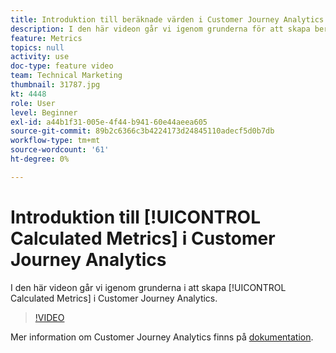 ```yaml
---
title: Introduktion till beräknade värden i Customer Journey Analytics
description: I den här videon går vi igenom grunderna för att skapa beräknade värden i Adobe Customer Journey Analytics.
feature: Metrics
topics: null
activity: use
doc-type: feature video
team: Technical Marketing
thumbnail: 31787.jpg
kt: 4448
role: User
level: Beginner
exl-id: a44b1f31-005e-4f44-b941-60e44aeea605
source-git-commit: 89b2c6366c3b4224173d24845110adecf5d0b7db
workflow-type: tm+mt
source-wordcount: '61'
ht-degree: 0%

---
```


# Introduktion till [!UICONTROL Calculated Metrics] i Customer Journey Analytics

I den här videon går vi igenom grunderna i att skapa [!UICONTROL Calculated Metrics] i Customer Journey Analytics.

>[!VIDEO](https://video.tv.adobe.com/v/31787/?quality=12&learn=on)

Mer information om Customer Journey Analytics finns på [dokumentation](https://experienceleague.adobe.com/docs/analytics-platform/using/cja-landing.html).
